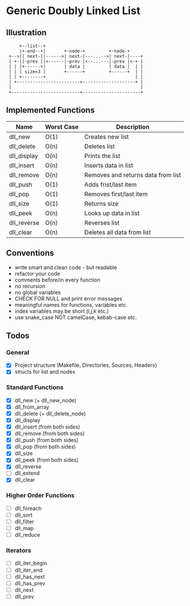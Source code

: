 # Generic Doubly Linked List

## Illustration
```
     +--list--+    
     |+-end--+|       +-node-+         +-node-+
 +-->|| next-||------>| next-|---...-->| next-|----+
 | +-||-prev ||<------|-prev |<--...---|-prev |<-+ |
 | | |+------+|       | data |         | data |  | |
 | | | size=3 |       +------+         +------+  | |
 | | +--------+                                  | |
 | +------------------------>--------------------+ |
 |                                                 |
 +--------------------------<----------------------+
```

## Implemented Functions
|Name|Worst Case|Description|
|-|-|-|
| dll_new | O(1) | Creates new list |
| dll_delete | O(n) | Deletes list |
| dll_display | O(n) | Prints the list |
| dll_insert | O(n) | Inserts data in list |
| dll_remove | O(n) | Removes and returns data from list |
| dll_push | O(1) | Adds frist/last item |
| dll_pop | O(1) | Removes first/last item |
| dll_size | O(1) | Returns size |
| dll_peek | O(n) | Looks up data in list |
| dll_reverse | O(n) | Reverses list |
| dll_clear| O(n) | Deletes all data from list |

## Conventions
- write smart and clean code - but readable
- refactor your code
- comments before/in every function
- no recursion
- no global variables
- CHECK FOR NULL and print error messages
- meaningful names for functions, variables etc.
- index variables may be short (i,j,k etc.)
- use snake_case NOT camelCase, kebab-case etc.

## Todos
### General
- [x] Project structure (Makefile, Directories, Sources, Headers)
- [x] structs for list and nodes
### Standard Functions
- [x] dll_new (+ dll_new_node)
- [x] dll_from_array 
- [x] dll_delete (+ dll_delete_node)
- [x] dll_display
- [x] dll_insert (from both sides)
- [x] dll_remove (from both sides)
- [x] dll_push (from both sides)
- [x] dll_pop (from both sides)
- [x] dll_size
- [x] dll_peek (from both sides)
- [x] dll_reverse
- [ ] dll_extend
- [x] dll_clear
### Higher Order Functions
- [ ] dll_foreach
- [ ] dll_sort
- [ ] dll_filter
- [ ] dll_map
- [ ] dll_reduce
### Iterators
- [ ] dll_iter_begin
- [ ] dll_iter_end
- [ ] dll_has_next
- [ ] dll_has_prev
- [ ] dll_next
- [ ] dll_prev
